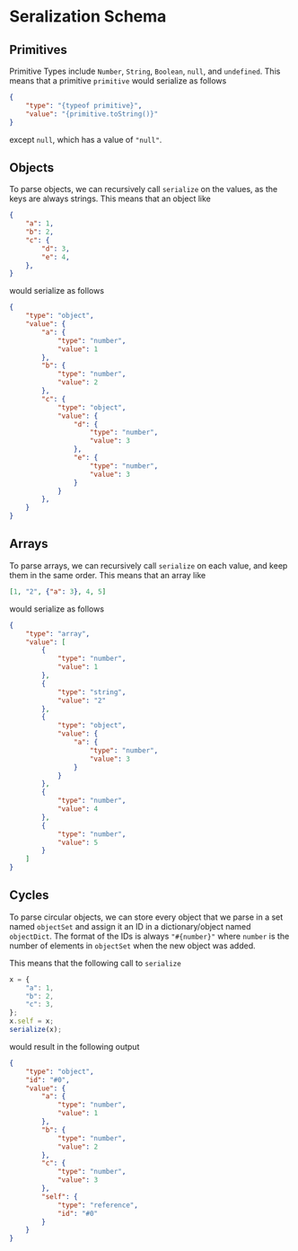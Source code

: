 # Seralization Schema
## Primitives
Primitive Types include `Number`, `String`, `Boolean`, `null`, and `undefined`. This means that a primitive `primitive` would serialize as follows
```json
{
    "type": "{typeof primitive}",
    "value": "{primitive.toString()}"
}
```
except `null`, which has a value of `"null"`.

## Objects
To parse objects, we can recursively call `serialize` on the values, as the keys are always strings.  This means that an object like
```json
{
    "a": 1,
    "b": 2,
    "c": {
        "d": 3,
        "e": 4,
    },
}
```

would serialize as follows
```json
{
    "type": "object",
    "value": {
        "a": {
            "type": "number",
            "value": 1
        },
        "b": {
            "type": "number",
            "value": 2
        },
        "c": {
            "type": "object",
            "value": {
                "d": {
                    "type": "number",
                    "value": 3
                },
                "e": {
                    "type": "number",
                    "value": 3
                }
            }
        },
    }
}
```

## Arrays
To parse arrays, we can recursively call `serialize` on each value, and keep them in the same order. This means that an array like
```json
[1, "2", {"a": 3}, 4, 5]
```

would serialize as follows
```json
{
    "type": "array",
    "value": [
        {
            "type": "number",
            "value": 1
        },
        {
            "type": "string",
            "value": "2"
        },
        {
            "type": "object",
            "value": {
                "a": {
                    "type": "number",
                    "value": 3
                }
            }
        },
        {
            "type": "number",
            "value": 4
        },
        {
            "type": "number",
            "value": 5
        }
    ]
}
```
## Cycles
To parse circular objects, we can store every object that we parse in a set named `objectSet` and assign it an ID in a dictionary/object named `objectDict`. The format of the IDs is always `"#{number}"` where `number` is the number of elements in `objectSet` when the new object was added.

This means that the following call to `serialize`
```javascript
x = {
    "a": 1,
    "b": 2,
    "c": 3,
};
x.self = x;
serialize(x);
```
would result in the following output
```json
{
    "type": "object",
    "id": "#0",
    "value": {
        "a": {
            "type": "number",
            "value": 1
        },
        "b": {
            "type": "number",
            "value": 2
        },
        "c": {
            "type": "number",
            "value": 3
        },
        "self": {
            "type": "reference",
            "id": "#0"
        }
    }
}
```